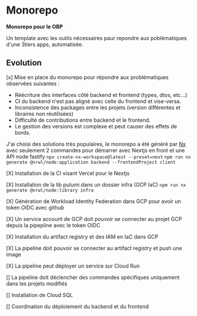 # Monorepo

**Monorepo pour le OBP**

Un template avec les outils nécessaires paur repondre aux poblématiques d'une 3tiers apps, automatisée.

## Evolution

[x] Mise en place du monorepo pour répondre aux problématiques observées suivantes :

- Réécriture des interfaces côté backend et frontend (types, dtos, etc...)
- CI du backend n'est pas aligné avec celle du frontend et vise-versa.
- Inconsistence des packages entre les projets (version différentes et libraires non réutilisées)
- Difficulté de contributions entre backend et le frontend.
- Le gestion des versions est complexe et peut causer des effets de bords.

J'ai choisi des solutions très populaires, le monorepo a été généré par [Nx](https://nx.dev) avec seulement 2 commandes pour démarrer avec Nextjs en front et une API node fastify
`npx create-nx-workspace@latest --preset=next`
`npm run nx generate @nrwl/node:application backend --frontendProject client`

[X] Installation de la CI visant Vercel pour le Nextjs

[X] Installation de la lib pulumi dans un dossier infra (GCP IaC)
`npm run nx generate @nrwl/node:library infra`

[X] Génération de Workload Identity Federation dans GCP pour avoir un token OIDC avec github

[X] Un service account de GCP doit pouvoir se connecter au projet GCP depuis la pipepline avec le token OIDC

[X] Installation du artifact registry et des IAM en IaC dans GCP

[X] La pipeline doit pouvoir se connecter au artifact registry et push une image

[X] La pipeline peut déployer un service sur Cloud Run

[] La pipeline doit déclencher des commandes spécifiques uniquement dans les projets modifiés

[] Installation de Cloud SQL

[] Coordination du déploiement du backend et du frontend
